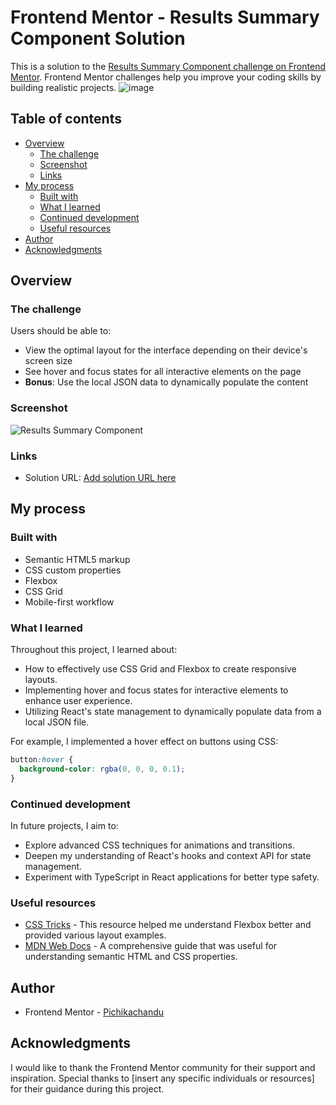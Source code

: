 # Frontend Mentor - Results Summary Component Solution

This is a solution to the [Results Summary Component challenge on Frontend Mentor](https://www.frontendmentor.io/challenges/results-summary-component-CE_K6s0maV). Frontend Mentor challenges help you improve your coding skills by building realistic projects.
![image](https://github.com/user-attachments/assets/a4270270-5eec-4588-bcf5-d8652d76a553)

## Table of contents

- [Overview](#overview)
  - [The challenge](#the-challenge)
  - [Screenshot](#screenshot)
  - [Links](#links)
- [My process](#my-process)
  - [Built with](#built-with)
  - [What I learned](#what-i-learned)
  - [Continued development](#continued-development)
  - [Useful resources](#useful-resources)
- [Author](#author)
- [Acknowledgments](#acknowledgments)

## Overview

### The challenge

Users should be able to:

- View the optimal layout for the interface depending on their device's screen size
- See hover and focus states for all interactive elements on the page
- **Bonus**: Use the local JSON data to dynamically populate the content

### Screenshot

![Results Summary Component](./screenshot.jpg)

### Links

- Solution URL: [Add solution URL here]((https://github.com/Pichikachandu/Results-Summarycard))

## My process

### Built with

- Semantic HTML5 markup
- CSS custom properties
- Flexbox
- CSS Grid
- Mobile-first workflow

### What I learned

Throughout this project, I learned about:

- How to effectively use CSS Grid and Flexbox to create responsive layouts.
- Implementing hover and focus states for interactive elements to enhance user experience.
- Utilizing React's state management to dynamically populate data from a local JSON file.
  
For example, I implemented a hover effect on buttons using CSS:

```css
button:hover {
  background-color: rgba(0, 0, 0, 0.1);
}
```

### Continued development

In future projects, I aim to:

- Explore advanced CSS techniques for animations and transitions.
- Deepen my understanding of React's hooks and context API for state management.
- Experiment with TypeScript in React applications for better type safety.

### Useful resources

- [CSS Tricks](https://css-tricks.com/) - This resource helped me understand Flexbox better and provided various layout examples.
- [MDN Web Docs](https://developer.mozilla.org/en-US/) - A comprehensive guide that was useful for understanding semantic HTML and CSS properties.

## Author

- Frontend Mentor - [Pichikachandu](https://www.frontendmentor.io/profile/Pichikachandu)


## Acknowledgments

I would like to thank the Frontend Mentor community for their support and inspiration. Special thanks to [insert any specific individuals or resources] for their guidance during this project.
